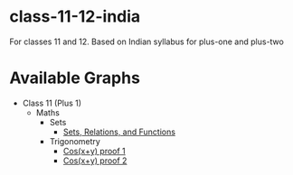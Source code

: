 # class-11-12-india

For classes 11 and 12. Based on Indian syllabus for plus-one and plus-two


# Available Graphs

- Class 11 (Plus 1)
    - Maths
        - Sets
            - [Sets, Relations, and Functions](https://charstorm.github.io/class-11-12-india/class11/maths/sets_relations_functions/)
        - Trigonometry
            - [Cos(x+y) proof 1](https://charstorm.github.io/class-11-12-india/class11/maths/trigonometry/cos_x_plus_y_dist/)
            - [Cos(x+y) proof 2](https://charstorm.github.io/class-11-12-india/class11/maths/trigonometry/cos_x_plus_y_direct/)

